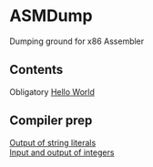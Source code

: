# ASMDump
Dumping ground for x86 Assembler

## Contents

Obligatory [Hello World](https://github.com/James-P-D/ASMDump/tree/master/src/hello_world)  

## Compiler prep

[Output of string literals](https://github.com/James-P-D/ASMDump/tree/master/src/string_output)  
[Input and output of integers](https://github.com/James-P-D/ASMDump/tree/master/src/integer_io)  
